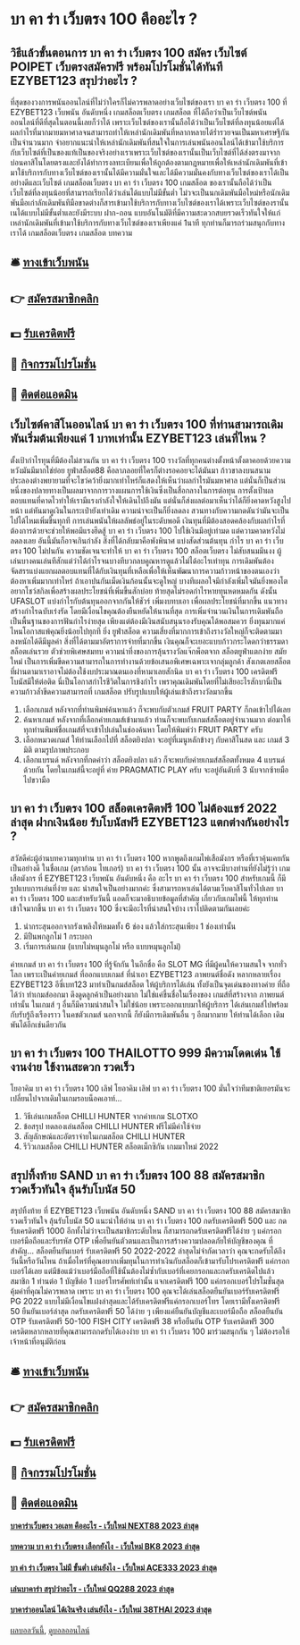 # บา คา ร่า เว็บตรง 100 คืออะไร ?
## วิธีแล้วขั้นตอนการ บา คา ร่า เว็บตรง 100 สมัคร เว็บไซต์ POIPET เว็บตรงสมัครฟรี พร้อมโปรโมชั่นได้ทันที EZYBET123 สรุปว่าอะไร ?
ที่สุดของวงการพนันออนไลน์ที่ไม่ว่าใครก็ไม่ควรพลาดอย่างเว็บไซต์ของเรา บา คา ร่า เว็บตรง 100 ที่ EZYBET123 เว็บพนัน อันดับหนึ่ง เกมสล็อตเว็บตรง เกมสล็อต ที่ได้ถือว่าเป็นเว็บไซต์พนันออนไลน์ที่ดีที่สุดในตอนนี้เลยก็ว่าได้ เพราะเว็บไซต์ของเรานั้นถือได้ว่าเป็นเว็บไซต์ที่ลงทุนน้อยแต่ได้ผลกำไรที่มากมายมหาศาลจนสามารถทำให้เหล่านักเดิมพันที่หลากหลายได้ร่ำรวยจนเป็นมหาเศรษฐีกันเป็นจำนวนมาก จำอยากแนะนำให้เหล่านักเดิมพันที่สนใจในการเล่นพนันออนไลน์ได้เข้ามาใช้บริการกับเว็บไซต์ที่เป็นของแท้เป็นของจริงอย่างเราเพราะเว็บไซต์ของเรานั้นเป็นเว็บไซต์ที่ได้ส่งตรงมาจากบ่อนคาสิโนโดยตรงและยังได้ทำการงลทะเบียนเพื่อให้ถูกต้องตามกฎหมายเพื่อให้เหล่านักเดิมพันที่เข้ามาใช้บริการกับทางเว็บไซต์ของเรานั้นได้มีความมั่นใจและได้มีความมั่นคงกับทางเว็บไซต์ของเราได้เป็นอย่างดีและเว็บไซต์ เกมสล็อตเว็บตรง บา คา ร่า เว็บตรง 100 เกมสล็อต ของเรานั้นถือได้ว่าเป็นเว็บไซต์ที่ลงทุนน้อยที่สามารถเรียกได้ว่าเล่นได้แบบไม่มีขั้นต่ำ ไม่วจะเป็นนกเดิมพันมือใหม่หรือนักเดิมพันมือเก่าลักเดิมพันทีมือขาดต่างก็สารเข้ามาใช้บริการกับทางเว็บไซต์ของเราได้เพราะเว็บไซต์ของรานั้นเนได้แบบไม่มีขั้นต่ำและยังมีระบบ ฝาก-ถอน แบบอันโนมัติที่มีความสะดวกสบยรวดเร็วทันใจให้แก่เหล่านักเดิมพันที่เข้ามาใช้บริการกับทางเว็บไซต์ของเราเพียงแค่ 1นาที ทุกท่านก็มารถร่วมสนุกกับทางเราได้ เกมสล็อตเว็บตรง เกมสล็อต
บทความ

## 🛎 [ทางเข้าเว็บพนัน](https://bit.ly/3SdLNi2)
## 👉 [สมัครสมาชิกคลิก](https://bit.ly/3SdLNi2)
## 💵 [รับเครดิตฟรี](https://bit.ly/3dyRKHj)
## 👑 [กิจกรรมโปรโมชั่น](https://bit.ly/3dyRKHj)
## 📱 [ติดต่อแอดมิน](https://bit.ly/3dyRKHj)

## เว็บไซต์คาสิโนออนไลน์ บา คา ร่า เว็บตรง 100 ที่ท่านสามารถเดิมพันเริ่มต้นเพียงแค่ 1 บาทเท่านั้น EZYBET123 เล่นที่ไหน ?
ตั้งเป้ากำไรทุนที่มีต้องไม่สวนกัน บา คา ร่า เว็บตรง 100 รางวัลที่ทุกคนต่างตั้งหน้าตั้งตาคอยด้วยความหวังมันมีมากใช่ย่อย ยูฟ่าสล็อต88 คือลาภลอยที่ใครก็ต่างรอคอยจะได้มันมา ก้าวขาลงบนสนามประลองต่างพยายามที่จะไขว่คว้ายิ่งมากเท่าไหร่ก็แสดงให้เห็นว่าผลกำไรมันมหาศาล แต่นั่นก็เป็นส่วนหนึ่งของปลายทางเป็นผลมาจากการวางแผนการใช้เงินซึ่งเป็นสื่อกลางในการต่อทุน การตั้งเป้าผลตอบแทนที่คาดไวทำให้เรามีแรงกำลังใจให้เดินไปถึงมัน แต่นั่นก็ส่งผลต่อมาเห็นว่าได้ก็ยิ่งคาดหวังสูงไปหน้า แต่หันมาดูเงินในกระเป๋ายังเท่าเดิม ความน่าจะเป็นก็ยิ่งลดลง สวนทางกับความกดดันว่ามันจะเป็นไปได้ไหมเพิ่มขึ้นทุกที การเล่นพนันให้ผลลัพธ์อยู่ในระดับพอดี เงินทุนที่มีต้องสอดคล้องกับผลกำไรที่ต้องการด้วยจะช่วยให้พอมีแรงฮึดสู้ บา คา ร่า เว็บตรง 100 ไปใช้เงินมีอยู่เท่ามด แต่ความคาดหวังไม่ลดลงเลย อันนี้มันก็อาจเกินกำลัง สิ่งที่ได้กลับมาคือพังพินาศ
แบ่งสัดส่วนต้นทุน กำไร บา คา ร่า เว็บตรง 100 ไม่ปนกัน ความชัดเจนจะทำให้ บา คา ร่า เว็บตรง 100 สล็อตเว็บตรง ไม่สับสนมมึนงง ผู้เล่นบางคนเล่นทีสักแต่ว่าได้กำไรจนบางทีบวกลบคูณหารดูแล้วไม่ได้อะไรเท่าทุน การเดิมพันต้องจัดสรรแบ่งแยกผลตอบแทนที่ได้กับเงินทุนที่เหลือเพื่อให้เห็นพัฒนาการความก้าวหน้าของตนเองว่าต้องหาเพิ่มมากเท่าไหร่ ถ้าเอาปนกันเม็ดเงินก้อนนั้นจะดูใหญ่ บางทีเผลอใจมีกำลังเพิ่มใจมันยิ่งพองโตอยากโชว์สกิลเพื่อสร้างผลประโยชน์ที่เพิ่มขึ้นสักบ่อย ท้ายสุดไม่รอดกำไรหายทุนหดหมดกัน ดังนั้น UFASLOT แบ่งกำไรกับต้นทุนออกจากกันให้ชัวร์
เพิ่มงบทบเอา เพื่อผลประโยชน์ที่มากขึ้น แนวทางสร้างกำไรฉบับเร่งรัด โดยมีเงื่อนไขคุณต้องยืนหยัดให้นานที่สุด การเพิ่มจำนวนเงินในการเดิมพันถือเป็นพื้นฐานของการฟันกำไรง่ายสุด เพียงแต่ต้องมีเงินสนับสนุนรองรับคุณได้พอสมควร ยิ่งทุนมากแค่ไหนโอกาสแพ้คุณยิ่งน้อยไปทุกที ยิ่ง ยูฟ่าสล็อต ความเสี่ยงที่มากการเข้าถึงรางวัลใหญ่ก็จะติดตามมา ลงหนักได้ดีมีมูลค่า สิ่งที่ได้ตามมาอัตราการจ่ายที่มากขึ้น เงินคุณก็จะเยอะแบบก้าวกระโดดกว่าธรรมดา
สล็อตเล่นรวย ตัวช่วยพิเศษสมทบ ความน่าทึ่งของการลุ้นรางวัลแจ๊กพ็อตจาก สล็อตยูฟ่าแตกง่าย สมัยใหม่ เป็นการเพิ่มขีดความสามารถในการทำงานด้วยข้อเสนอพิเศษเฉพาะเจากลุ่มลูกค้า สังเกตเลยสล็อตที่ผ่านตามาเราอาจไม่ต้องใช้งบประมาณตนเองที่หามาเลยสักนิด บา คา ร่า เว็บตรง 100 เครดิตฟรี โบนัสมีให้ต่อติด นี่เป็นโอกาสกำไรชีวิตในการชิงกำไร เพราคุณเดิมพันโดยที่ไม่เสียอะไรสักบานี่เป็นความก้าวล้ำขีดความสามารถที่ เกมสล็อต ปรับรูปแบบให้ผู้เล่นเข้าถึงรางวัลมากขึ้น
1. เลือกเกมส์ หลังจากที่ท่านพิมพ์ค้นหาแล้ว ก็จะพบกับตัวเกมส์ FRUIT PARTY ก็กดเข้าไปได้เลย
2. ค้นหาเกมส์ หลังจากที่เลือกค่ายเกมส์เข้ามาแล้ว ท่านก็จะพบกับเกมส์สล็อตอยู่จำนวนมาก ต่อมาให้ทุกท่านพิมพ์ชื่อเกมส์ที่จะเข้าไปเล่นในช่องค้นหา โดยให้พิมพ์ว่า FRUIT PARTY ครับ
3. เลือกหมวดเกมส์ ให้ท่านเลือกไปที่ สล็อตยิงปลา จะอยู่ที่เมนูหลักข้างๆ กับคาสิโนสด และ เกมส์ 3 มิติ ตามรูปภาพประกอบ
4. เลือกแบรนด์ หลังจากที่กดคำว่า สล็อตยิงปลา แล้ว ก็จะพบกับค่ายเกมส์สล็อตทั้งหมด 4 แบรนด์ด้วยกัน โดยในเกมส์นี้จะอยู่ที่ ค่าย PRAGMATIC PLAY ครับ จะอยู่อันดับที่ 3 นับจากซ้ายมือไปขวามือ

## บา คา ร่า เว็บตรง 100 สล็อตเครดิตฟรี 100 ไม่ต้องแชร์ 2022 ล่าสุด ฝากเงินน้อย รับโบนัสฟรี EZYBET123 แตกต่างกันอย่างไร ?
สวัสดีค่ะผู้อ่านบทความทุกท่าน บา คา ร่า เว็บตรง 100 หากพูดถึงเกมไพ่เสือมังกร หรือที่เราคุ้นเคยกันเป็นอย่างดี ในชื่อเกม (ดราก้อน ไทเกอร์) บา คา ร่า เว็บตรง 100 นั้น อาจจะมีบางท่านที่ยังไม่รู้ว่า เกม เสือมังกร ที่ EZYBET123 เว็บพนัน อันดับหนึ่ง คือ อะไร บา คา ร่า เว็บตรง 100 สำหรับเกมนี้ ก็มีรูปแบบการเล่นที่ง่าย และ น่าสนใจเป็นอย่างมากค่ะ ซึ่งสามารถหาเล่นได้ตามเว็บคาสิโนทั่วไปเลย บา คา ร่า เว็บตรง 100 และสำหรับวันนี้ แอดก็จะมาอธิบายข้อมูลที่สำคัญ เกี่ยวกับเกมไพ่นี้ ให้ทุกท่านเข้าใจมากขึ้น บา คา ร่า เว็บตรง 100 ซึ่งจะมีอะไรที่น่าสนใจบ้าง เราไปติดตามกันเลยค่ะ
1. นำกระสุนออกจากรังเพลิงให้หมดทั้ง 6 ช่อง แล้วใส่กระสุนเพียง 1 ช่องเท่านั้น
2. มีปืนพกลูกโม่ 1 กระบอก
3. เริ่มการเล่นเกม (แบบไม่หมุนลูกโม่ หรือ แบบหมุนลูกโม่)

ค่ายเกมส์ บา คา ร่า เว็บตรง 100 ที่รู้จักกัน ในอีกชื่อ คือ SLOT MG ที่มีผู้คนให้ความสนใจ จากทั่วโลก เพราะเป็นค่ายเกมส์ ที่ออกแบบเกมส์ ที่นำเอา EZYBET123 ภาพยนต์ชื่อดัง หลากหลายเรื่อง EZYBET123 อีซี่เบท123 มาทำเป็นกมส์สล็อต ให้ผู้บริการได้เล่น ทั้งยังเป็นจุดเด่นของทางค่าย ที่ถือได้ว่า ทำเกมส์ออกมา ดึงดูดลูกค้าเป็นอย่างมาก ไม่ใช่แค่ขึ้นชื่อในเรื่องของ เกมส์ที่สร้างจาก ภาพยนต์เท่านั้น ในเกมส์ ๆ อื่นก็มีความน่าสนใจ ไม่ใช่น้อย เพราะออกแบบมาให้ผู้บริการ ได้เล่นเกมส์ไปพร้อมกับรับรู้ถึงเรืองราว ในคชตัวเกมส์ นอกจากนี้ ก็ยังมีการเดิมพันอื่น ๆ อีกมากมาย ให้ท่านได้เลือก เดิมพันได้อีกเช่นดียวกัน

## บา คา ร่า เว็บตรง 100 THAILOTTO 999 มีความโดดเด่น ใช้งานง่าย ใช้งานสะดวก รวดเร็ว
โยอาคิม บา คา ร่า เว็บตรง 100 เลิฟ โยอาคิม เลิฟ บา คา ร่า เว็บตรง 100 มั่นใจว่าทีมชาติเยอรมันจะเปลี่ยนไปจากเดิมในเกมรอบน็อคเอาท์…
1. วิธีเล่นเกมสล็อต CHILLI HUNTER จากค่ายเกม SLOTXO
2. ข้อสรุป ทดลองเล่นสล็อต CHILLI HUNTER ฟรีไม่มีค่าใช้จ่าย
3. สัญลักษณ์และอัตราจ่ายในเกมสล็อต CHILLI HUNTER
4. รีวิวเกมสล็อต CHILLI HUNTER สล็อตเม็กซิกัน เกมมาใหม่ 2022

## สรุปทิ้งท้าย SAND บา คา ร่า เว็บตรง 100 88 สมัครสมาชิกรวดเร็วทันใจ ลุ้นรับโบนัส 50
สรุปทิ้งท้าย ที่ EZYBET123 เว็บพนัน อันดับหนึ่ง SAND บา คา ร่า เว็บตรง 100 88 สมัครสมาชิกรวดเร็วทันใจ ลุ้นรับโบนัส 50 แนะนำให้อ่าน บา คา ร่า เว็บตรง 100 กดรับเครดิตฟรี 500 และ กดรับเครดิตฟรี 1000
อีกทั้งไม่ว่าจะเป็นสมาชิกระดับไหน ก็สามารถกดรับเครดิตฟรีได้ง่าย ๆ แค่กรอกเบอร์มือถือและรับรหัส OTP เพื่อยืนยันตัวตนและเป็นการสร้างความปลอดภัยให้บัญชีของคุณ ที่สำคัญ… สล็อตยืนยันเบอร์ รับเครดิตฟรี 50 2022-2022 ล่าสุดไม่จำกัดเวลาว่า คุณจะกดรับได้ถึงวันนี้หรือวันไหน ถ้าเมื่อไหร่ที่คุณอยากเพิ่มทุนในการทำเงินกับสล็อตก็เข้ามารับโปรเครดิตฟรี แค่กรอกเบอร์ได้เลย แต่มีข้อแม้ว่าเบอร์มือถือที่ใช้นั้นต้องไม่ซ้ำกับเบอร์ที่เคยกรอกและกดรับเครดิตไปแล้ว สมาชิก 1 ท่านต่อ 1 บัญชีต่อ 1 เบอร์โทรศัพท์เท่านั้น
แจกเครดิตฟรี 100 แค่กรอกเบอร์โปรโมชั่นสุดคุ้มค่าที่คุณไม่ควรพลาด เพราะ บา คา ร่า เว็บตรง 100 คุณจะได้เล่นสล็อตยืนยันเบอร์รับเครดิตฟรี PG 2022 แบบไม่มีเงื่อนไขแฝงล่าสุดและได้รับเครดิตฟรีแค่กรอกเบอร์โทร โดยเรามีทั้งเครดิตฟรี 50 ยืนยันเบอร์ล่าสุด กดรับเครดิตฟรี 50 ได้ง่าย ๆ เพียงแค่ยืนยันบัญชีและเบอร์มือถือ สล็อตยืนยัน OTP รับเครดิตฟรี 50-100 FISH CITY เครดิตฟรี 38 หรือยืนยัน OTP รับเครดิตฟรี 300 เครดิตหลากหลายที่คุณสามารถกดรับได้เองง่าย บา คา ร่า เว็บตรง 100 มาร่วมสนุกกัน ๆ ไม่ต้องรอให้เจ้าหน้าที่อนุมัติก่อน

## 🛎 [ทางเข้าเว็บพนัน](https://bit.ly/3SdLNi2)
## 👉 [สมัครสมาชิกคลิก](https://bit.ly/3SdLNi2)
## 💵 [รับเครดิตฟรี](https://bit.ly/3dyRKHj)
## 👑 [กิจกรรมโปรโมชั่น](https://bit.ly/3dyRKHj)
## 📱 [ติดต่อแอดมิน](https://bit.ly/3dyRKHj)

#### [บาคาร่าเว็บตรง วอเลท คืออะไร - เว็บใหม่ NEXT88 2023 ล่าสุด](https://atom.io/themes/บาคาร่าเว็บตรง%20วอเลท%20คืออะไร%20-%20เว็บใหม่%20next88%202023%20ล่าสุด)
#### [บทความ บา คา ร่า เว็บตรง เลือกยังไง - เว็บใหม่ BK8 2023 ล่าสุด](https://atom.io/themes/บทความ%20บา%20คา%20ร่า%20เว็บตรง%20เลือกยังไง%20-%20เว็บใหม่%20bk8%202023%20ล่าสุด)
#### [บา ค่า ร่า เว็บตรง ไม่มี ขั้นต่ำ เล่นยังไง - เว็บใหม่ ACE333 2023 ล่าสุด](https://atom.io/themes/บา%20ค่า%20ร่า%20เว็บตรง%20ไม่มี%20ขั้นต่ำ%20เล่นยังไง%20-%20เว็บใหม่%20ace333%202023%20ล่าสุด)
#### [เล่นบาคาร่า สรุปว่าอะไร - เว็บใหม่ QQ288 2023 ล่าสุด](https://atom.io/themes/เล่นบาคาร่า%20สรุปว่าอะไร%20-%20เว็บใหม่%20qq288%202023%20ล่าสุด)
#### [บาคาร่าออนไลน์ ได้เงินจริง เล่นยังไง - เว็บใหม่ 38THAI 2023 ล่าสุด](https://atom.io/themes/บาคาร่าออนไลน์%20ได้เงินจริง%20เล่นยังไง%20-%20เว็บใหม่%2038thai%202023%20ล่าสุด)

[ผลบอลวันนี้](https://siamsport.tv "ผลบอลวันนี้"), [ดูบอลออนไลน์](https://siamsport.tv/ดูบอลสด "ดูบอลออนไลน์")